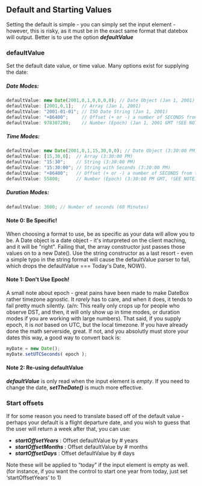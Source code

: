 ## Default and Starting Values

Setting the default is simple - you can simply set the input element - however, this is risky, as it must be in the exact same format that datebox will output. Better is to use the option ___defaultValue___

### defaultValue

Set the default date value, or time value.  Many options exist for supplying the date:

##### Date Modes:

```js
defaultValue: new Date(2001,0,1,0,0,0,0); // Date Object (Jan 1, 2001)
defaultValue: [2001,0,1];   // Array (Jan 1, 2001)
defaultValue: "2001-01-01"; // ISO Date String (Jan 1, 2001)
defaultValue: "+86400";     // Offset (+ or -) a number of SECONDS from today (86400 == 1 day)
defaultValue: 978307200;    // Number (Epoch) (Jan 1, 2001 GMT !SEE NOTE1!)
```

##### Time Modes:

```js
defaultValue: new Date(2001,0,1,15,30,0,0); // Date Object (3:30:00 PM)
defaultValue: [15,30,0];  // Array (3:30:00 PM)
defaultValue: "15:30";    // String (3:30:00 PM)
defaultValue: "15:30:00"; // String with Seconds (3:30:00 PM)
defaultValue: "+86400";   // Offset (+ or -) a number of SECONDS from today (86400 == 1 day)
defaultValue: 55800;      // Number (Epoch) (3:30:00 PM GMT, !SEE NOTE1!)
```

##### Duration Modes:

```js
defaultValue: 3600; // Number of seconds (60 Minutes)
```

#### Note 0: Be Specific!

When choosing a format to use, be as specific as your data will allow you to be.  A Date object is a date object - it's inturpreted on the client maching, and it will be "right".  Failing that, the array constructor just passes those values on to a new Date().  Use the string constructor as a last resort - even a simple typo in the string format will cause the defaultValue parser to fail, which drops the defaultValue === Today's Date, NOW().

#### Note 1: Don't Use Epoch!

A small note about epoch - great pains have been made to make DateBox rather timezone agnostic.  It *rarely* has to care, and when it does, it tends to fail pretty much silently. (a/n: This really only crops up for people who observe DST, and then, it will only show up in time modes, or duration modes if you are working with large numbers).  That said, if you supply epoch, it is *not* based on UTC, but the local timezone. If you have already done the math serverside, great.  If not, and you absolutly must store your dates this way, a good way to convert back is:

```js
myDate = new Date();
myDate.setUTCSeconds( epoch );
```

#### Note 2: Re-using defaultValue

___defaultValue___ is only read when the input element is *empty*.  If you need to change the date, ___setTheDate()___ is much more effective.


### Start offsets

If for some reason you need to translate based off of the default value - perhaps your default is a flight departure date, and you wish to guess that the user will return a week after that, you can use:

 * ___startOffsetYears___ : Offset defaultValue by # years
 * ___startOffsetMonths___ : Offset defaultValue by # months
 * ___startOffsetDays___ : Offset defaultValue by # days
 
Note these will be applied to “today” if the input element is empty as well. (for instance, if you want the control to start one year from today, just set ‘startOffsetYears’ to 1)